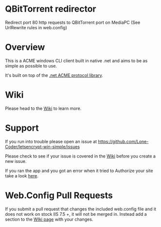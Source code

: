 # QBitTorrent redirector
Redirect port 80 http requests to QBitTorrent port on MediaPC (See UrlRewrite rules in web.config)

# Overview

This is a ACME windows CLI client built in native .net and aims to be as simple as possible to use.

It's built on top of the [.net ACME protocol library](https://github.com/ebekker/ACMESharp).

# Wiki

Please head to the [Wiki](https://github.com/Lone-Coder/letsencrypt-win-simple/wiki) to learn more.

# Support

If you run into trouble please open an issue at https://github.com/Lone-Coder/letsencrypt-win-simple/issues

Please check to see if your issue is covered in the [Wiki](https://github.com/Lone-Coder/letsencrypt-win-simple/wiki) before you create a new issue.

If you ran the app and you got an error when it tried to Authorize your site take a look [here](https://github.com/Lone-Coder/letsencrypt-win-simple/wiki/web.config).

# Web.Config Pull Requests

If you submit a pull request that changes the included web.config file and it does not work on stock IIS 7.5 +, it will not be merged in. Instead add a section to the [WIki page](https://github.com/Lone-Coder/letsencrypt-win-simple/wiki/web.config) with your changes.
